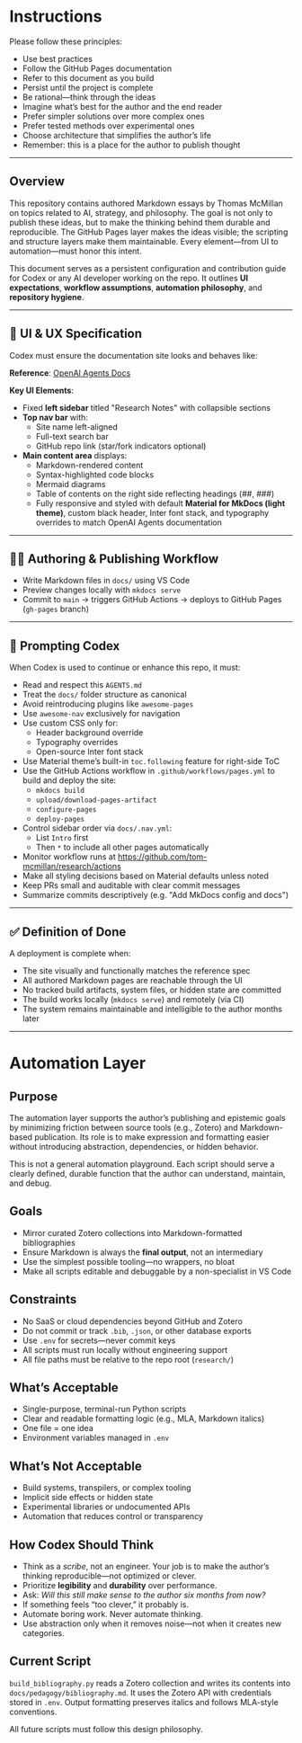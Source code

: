 # Instructions

Please follow these principles:

- Use best practices
- Follow the GitHub Pages documentation
- Refer to this document as you build
- Persist until the project is complete
- Be rational—think through the ideas
- Imagine what’s best for the author and the end reader
- Prefer simpler solutions over more complex ones
- Prefer tested methods over experimental ones
- Choose architecture that simplifies the author’s life
- Remember: this is a place for the author to publish thought

---

## Overview

This repository contains authored Markdown essays by Thomas McMillan on topics related to AI, strategy, and philosophy. The goal is not only to publish these ideas, but to make the thinking behind them durable and reproducible. The GitHub Pages layer makes the ideas visible; the scripting and structure layers make them maintainable. Every element—from UI to automation—must honor this intent.

This document serves as a persistent configuration and contribution guide for Codex or any AI developer working on the repo. It outlines **UI expectations**, **workflow assumptions**, **automation philosophy**, and **repository hygiene**.

---

## 🎨 UI & UX Specification

Codex must ensure the documentation site looks and behaves like:

**Reference**: [OpenAI Agents Docs](https://openai.github.io/openai-agents-python/)

**Key UI Elements**:

- Fixed **left sidebar** titled "Research Notes" with collapsible sections
- **Top nav bar** with:
  - Site name left-aligned
  - Full-text search bar
  - GitHub repo link (star/fork indicators optional)
- **Main content area** displays:
  - Markdown-rendered content
  - Syntax-highlighted code blocks
  - Mermaid diagrams
  - Table of contents on the right side reflecting headings (##, ###)
  - Fully responsive and styled with default **Material for MkDocs (light theme)**, custom black header, Inter font stack, and typography overrides to match OpenAI Agents documentation

---

## 🧑‍💻 Authoring & Publishing Workflow

- Write Markdown files in `docs/` using VS Code
- Preview changes locally with `mkdocs serve`
- Commit to `main` → triggers GitHub Actions → deploys to GitHub Pages (`gh-pages` branch)

---

## 🧵 Prompting Codex

When Codex is used to continue or enhance this repo, it must:

- Read and respect this `AGENTS.md`
- Treat the `docs/` folder structure as canonical
- Avoid reintroducing plugins like `awesome-pages`
- Use `awesome-nav` exclusively for navigation
- Use custom CSS only for:
  - Header background override
  - Typography overrides
  - Open-source Inter font stack
- Use Material theme’s built-in `toc.following` feature for right-side ToC
- Use the GitHub Actions workflow in `.github/workflows/pages.yml` to build and deploy the site:
  - `mkdocs build`
  - `upload/download-pages-artifact`
  - `configure-pages`
  - `deploy-pages`
- Control sidebar order via `docs/.nav.yml`:
  - List `Intro` first
  - Then `*` to include all other pages automatically
- Monitor workflow runs at https://github.com/tom-mcmillan/research/actions
- Make all styling decisions based on Material defaults unless noted
- Keep PRs small and auditable with clear commit messages
- Summarize commits descriptively (e.g. "Add MkDocs config and docs")

---

## ✅ Definition of Done

A deployment is complete when:

- The site visually and functionally matches the reference spec
- All authored Markdown pages are reachable through the UI
- No tracked build artifacts, system files, or hidden state are committed
- The build works locally (`mkdocs serve`) and remotely (via CI)
- The system remains maintainable and intelligible to the author months later

---

# Automation Layer

## Purpose

The automation layer supports the author’s publishing and epistemic goals by minimizing friction between source tools (e.g., Zotero) and Markdown-based publication. Its role is to make expression and formatting easier without introducing abstraction, dependencies, or hidden behavior.

This is not a general automation playground. Each script should serve a clearly defined, durable function that the author can understand, maintain, and debug.

## Goals

- Mirror curated Zotero collections into Markdown-formatted bibliographies
- Ensure Markdown is always the **final output**, not an intermediary
- Use the simplest possible tooling—no wrappers, no bloat
- Make all scripts editable and debuggable by a non-specialist in VS Code

## Constraints

- No SaaS or cloud dependencies beyond GitHub and Zotero
- Do not commit or track `.bib`, `.json`, or other database exports
- Use `.env` for secrets—never commit keys
- All scripts must run locally without engineering support
- All file paths must be relative to the repo root (`research/`)

## What’s Acceptable

- Single-purpose, terminal-run Python scripts
- Clear and readable formatting logic (e.g., MLA, Markdown italics)
- One file = one idea
- Environment variables managed in `.env`

## What’s Not Acceptable

- Build systems, transpilers, or complex tooling
- Implicit side effects or hidden state
- Experimental libraries or undocumented APIs
- Automation that reduces control or transparency

## How Codex Should Think

- Think as a *scribe*, not an engineer. Your job is to make the author’s thinking reproducible—not optimized or clever.
- Prioritize **legibility** and **durability** over performance.
- Ask: *Will this still make sense to the author six months from now?*
- If something feels “too clever,” it probably is.
- Automate boring work. Never automate thinking.
- Use abstraction only when it removes noise—not when it creates new categories.

## Current Script

`build_bibliography.py` reads a Zotero collection and writes its contents into `docs/pedagogy/bibliography.md`. It uses the Zotero API with credentials stored in `.env`. Output formatting preserves italics and follows MLA-style conventions.

All future scripts must follow this design philosophy.

